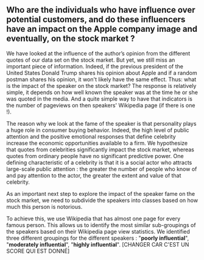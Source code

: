 <a id='fame'></a>

## Who are the individuals who have influence over potential customers, and do these influencers have an impact on the Apple company image and eventually, on the stock market ?


We have looked at the influence of the author’s opinion from the different quotes of our data set on the stock market. But yet, we still miss an important piece of information. Indeed, if the previous president of the United States Donald Trump shares his opinion about Apple and if a random postman shares his opinion, it won't likely have the same effect. Thus: what is the impact of the speaker on the stock market? The response is relatively simple, it depends on how well known the speaker was at the time he or she was quoted in the media. And a quite simple way to have that indicators is the number of pageviews on then speakers' Wikipedia page (if there is one !).

The reason why we look at the fame of the speaker is that personality plays a huge role in consumer buying behavior. Indeed, the high level of public attention and the positive emotional responses that define celebrity increase the economic opportunities available to a firm. We hypothesize that quotes from celebrities significantly impact the stock market, whereas quotes from ordinary people have no significant predictive power. One defining characteristic of a celebrity is that it is a social actor who attracts large-scale public attention : the greater the number of people who know of and pay attention to the actor, the greater the extent and value of that celebrity.

As an important next step to explore the impact of the speaker fame on the stock market, we need to subdivide the speakers into classes based on how much this person is notorious. 

To achieve this, we use Wikipedia that has almost one page for every famous person. This allows us to identify the most similar sub-groupings of the speakers based on their Wikipedia page view statistics. We identified three different groupings for the different speakers : "**poorly influential**", "**moderately influential**", "**highly influential**". [CHANGER CAR C'EST UN SCORE QUI EST DONNÉ]
